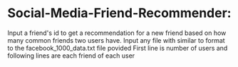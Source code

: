 # Social-Media-Friend-Recommender:
Input a friend's id to get a recommendation for a new friend based on how many common friends two users have. 
Input any file with similar to format to the facebook_1000_data.txt file povided 
First line is number of users and following lines are each friend of each user
